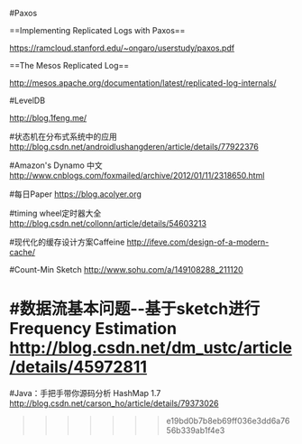 #Paxos

==Implementing Replicated Logs with Paxos==

https://ramcloud.stanford.edu/~ongaro/userstudy/paxos.pdf

==The Mesos Replicated Log==

http://mesos.apache.org/documentation/latest/replicated-log-internals/

#LevelDB

http://blog.1feng.me/

#状态机在分布式系统中的应用
http://blog.csdn.net/androidlushangderen/article/details/77922376

#Amazon's Dynamo 中文
http://www.cnblogs.com/foxmailed/archive/2012/01/11/2318650.html


#每日Paper
https://blog.acolyer.org


#timing wheel定时器大全
http://blog.csdn.net/collonn/article/details/54603213

#现代化的缓存设计方案Caffeine 
http://ifeve.com/design-of-a-modern-cache/

#Count-Min Sketch
http://www.sohu.com/a/149108288_211120

#数据流基本问题--基于sketch进行Frequency Estimation
http://blog.csdn.net/dm_ustc/article/details/45972811
=======
#Java：手把手带你源码分析 HashMap 1.7
http://blog.csdn.net/carson_ho/article/details/79373026
>>>>>>> e19bd0b7b8eb69ff036e3dd6a7656b339ab1f4e3
